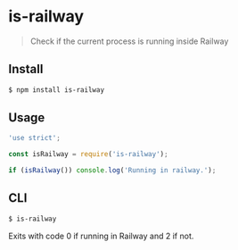 # is-railway

> Check if the current process is running inside Railway

## Install

```sh
$ npm install is-railway
```

## Usage

```js
'use strict';

const isRailway = require('is-railway');

if (isRailway()) console.log('Running in railway.');
```

## CLI

```sh
$ is-railway
```

Exits with code 0 if running in Railway and 2 if not.
